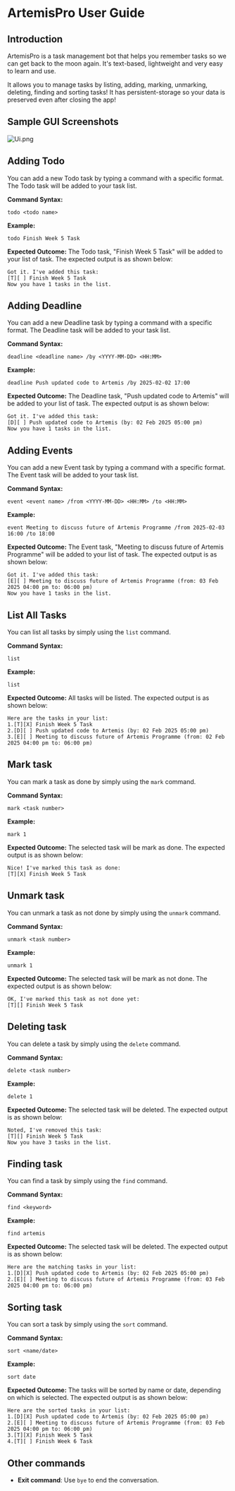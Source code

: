 # ArtemisPro User Guide

## Introduction
ArtemisPro is a task management bot that helps you remember tasks so we can get back to the moon again.
It's text-based, lightweight and very easy to learn and use.

It allows you to manage tasks by listing, adding, marking, unmarking, deleting, finding and sorting tasks!
It has persistent-storage so your data is preserved even after closing the app!

## Sample GUI Screenshots
![Ui.png](Ui.png)

## Adding Todo

You can add a new Todo task by typing a command with a specific format. The Todo task will be added to your task list.

**Command Syntax:**

`todo <todo name>`

**Example:**

`todo Finish Week 5 Task`

**Expected Outcome:**
The Todo task, "Finish Week 5 Task" will be added to your list of task. The expected output is as shown below:
```
Got it. I've added this task:
[T][ ] Finish Week 5 Task
Now you have 1 tasks in the list.
```

## Adding Deadline

You can add a new Deadline task by typing a command with a specific format. The Deadline task will be added to your task list.

**Command Syntax:**

`deadline <deadline name> /by <YYYY-MM-DD> <HH:MM>`

**Example:**

`deadline Push updated code to Artemis /by 2025-02-02 17:00`

**Expected Outcome:**
The Deadline task, "Push updated code to Artemis" will be added to your list of task. The expected output is as shown below:
```
Got it. I've added this task:
[D][ ] Push updated code to Artemis (by: 02 Feb 2025 05:00 pm)
Now you have 1 tasks in the list.
```

## Adding Events

You can add a new Event task by typing a command with a specific format. The Event task will be added to your task list.

**Command Syntax:**

`event <event name> /from <YYYY-MM-DD> <HH:MM> /to <HH:MM>`

**Example:**

`event Meeting to discuss future of Artemis Programme /from 2025-02-03 16:00 /to 18:00`

**Expected Outcome:**
The Event task, "Meeting to discuss future of Artemis Programme" will be added to your list of task. The expected output is as shown below:
```
Got it. I've added this task:
[E][ ] Meeting to discuss future of Artemis Programme (from: 03 Feb 2025 04:00 pm to: 06:00 pm)
Now you have 1 tasks in the list.
```

## List All Tasks

You can list all tasks by simply using the `list` command.

**Command Syntax:**

`list`

**Example:**

`list`

**Expected Outcome:**
All tasks will be listed. The expected output is as shown below:
```
Here are the tasks in your list:
1.[T][X] Finish Week 5 Task
2.[D][ ] Push updated code to Artemis (by: 02 Feb 2025 05:00 pm)
3.[E][ ] Meeting to discuss future of Artemis Programme (from: 02 Feb 2025 04:00 pm to: 06:00 pm)
```

## Mark task

You can mark a task as done by simply using the `mark` command.

**Command Syntax:**

`mark <task number>`

**Example:**

`mark 1`

**Expected Outcome:**
The selected task will be mark as done. The expected output is as shown below:
```
Nice! I've marked this task as done:
[T][X] Finish Week 5 Task
```

## Unmark task

You can unmark a task as not done by simply using the `unmark` command.

**Command Syntax:**

`unmark <task number>`

**Example:**

`unmark 1`

**Expected Outcome:**
The selected task will be mark as not done. The expected output is as shown below:
```
OK, I've marked this task as not done yet:
[T][] Finish Week 5 Task
```

## Deleting task

You can delete a task by simply using the `delete` command.

**Command Syntax:**

`delete <task number>`

**Example:**

`delete 1`

**Expected Outcome:**
The selected task will be deleted. The expected output is as shown below:
```
Noted, I've removed this task:
[T][] Finish Week 5 Task
Now you have 3 tasks in the list.
```

## Finding task

You can find a task by simply using the `find` command.

**Command Syntax:**

`find <keyword>`

**Example:**

`find artemis`

**Expected Outcome:**
The selected task will be deleted. The expected output is as shown below:
```
Here are the matching tasks in your list:
1.[D][X] Push updated code to Artemis (by: 02 Feb 2025 05:00 pm)
2.[E][ ] Meeting to discuss future of Artemis Programme (from: 03 Feb 2025 04:00 pm to: 06:00 pm)
```

## Sorting task

You can sort a task by simply using the `sort` command.

**Command Syntax:**

`sort <name/date>`

**Example:**

`sort date`

**Expected Outcome:**
The tasks will be sorted by name or date, depending on which is selected. The expected output is as shown below:
```
Here are the sorted tasks in your list:
1.[D][X] Push updated code to Artemis (by: 02 Feb 2025 05:00 pm)
2.[E][ ] Meeting to discuss future of Artemis Programme (from: 03 Feb 2025 04:00 pm to: 06:00 pm)
3.[T][X] Finish Week 5 Task
4.[T][ ] Finish Week 6 Task
```

## Other commands
* **Exit command**: Use `bye` to end the conversation.